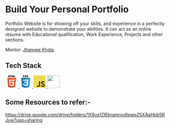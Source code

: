 # Build Your Personal Portfolio

Portfolio Website is for showing off your skills, and experience in a perfectly designed website to demonstrate your abilities. It can act as an online resume with Educational qualification, Work Experience, Projects and other sections.

Mentor: [Jhanvee Khola](https://github.com/jhanvee-khola)

## Tech Stack
<a href="https://www.w3.org/html/" target="_blank" rel="noreferrer"> <img src="https://raw.githubusercontent.com/devicons/devicon/master/icons/html5/html5-original-wordmark.svg" alt="html5" width="40" height="40"/> </a>
<a href="https://www.w3schools.com/css/" target="_blank" rel="noreferrer"> <img src="https://raw.githubusercontent.com/devicons/devicon/master/icons/css3/css3-original-wordmark.svg" alt="css3" width="40" height="40"/> </a>
<a href="https://developer.mozilla.org/en-US/docs/Web/JavaScript" target="_blank" rel="noreferrer"> <img src="https://raw.githubusercontent.com/devicons/devicon/master/icons/javascript/javascript-original.svg" alt="javascript" width="40" height="40"/> </a>
<a href="https://getbootstrap.com/" target="_blank" rel="noreferrer"><img src="https://cdn.jsdelivr.net/gh/devicons/devicon/icons/bootstrap/bootstrap-original.svg" width="40" height="40" /></a>

## Some Resources to refer:-
https://drive.google.com/drive/folders/1X9usfZIEbramnodIpwoZ5XAaHpb5RJyw?usp=sharing
